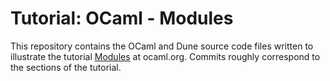 # Tutorial: OCaml - Modules

This repository contains the OCaml and Dune source code files written to
illustrate the tutorial [Modules](https://ocaml.org/docs/modules) at ocaml.org.
Commits roughly correspond to the sections of the tutorial.
